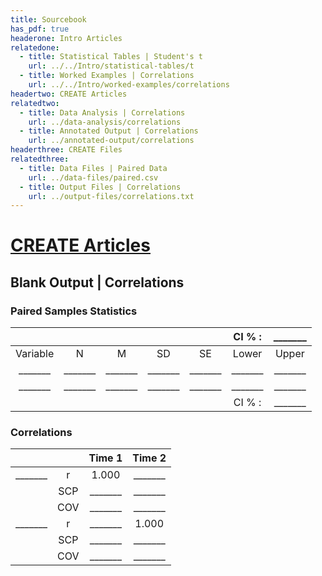 ```yaml
---
title: Sourcebook
has_pdf: true
headerone: Intro Articles
relatedone:
  - title: Statistical Tables | Student's t
    url: ../../Intro/statistical-tables/t
  - title: Worked Examples | Correlations
    url: ../../Intro/worked-examples/correlations
headertwo: CREATE Articles
relatedtwo:
  - title: Data Analysis | Correlations
    url: ../data-analysis/correlations
  - title: Annotated Output | Correlations
    url: ../annotated-output/correlations
headerthree: CREATE Files
relatedthree:
  - title: Data Files | Paired Data
    url: ../data-files/paired.csv
  - title: Output Files | Correlations
    url: ../output-files/correlations.txt
---
```


# [CREATE Articles](../index.md)

## Blank Output | Correlations

### Paired Samples Statistics 

| | | | |  | CI % : | _______ |
|:---:|:---:|:---:|:---:|:---:|:---:|:---:|
| Variable | N | M | SD | SE | Lower | Upper |
| _______ | _______ | _______ | _______ | _______ | _______ | _______ |
| _______ | _______ | _______ | _______ | _______ | _______ | _______ |
| | | | |  | CI % : | _______ |

### Correlations

|  |  | Time 1 | Time 2 | 
|:---:|:---:|:---:|:---:|
| _______ | r | 1.000 | _______ |
|  | SCP | _______ | _______ |
|  | COV | _______ | _______ |
| _______ | r | _______ | 1.000 | 
|  | SCP | _______ | _______ | 
|  | COV | _______ | _______ |
